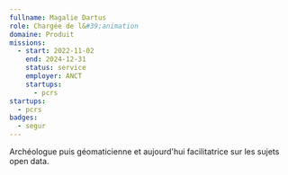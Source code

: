 ```yaml
---
fullname: Magalie Dartus
role: Chargée de l&#39;animation
domaine: Produit
missions:
  - start: 2022-11-02
    end: 2024-12-31
    status: service
    employer: ANCT
    startups:
      - pcrs
startups:
  - pcrs
badges:
  - segur
---
```

Archéologue puis géomaticienne et aujourd'hui facilitatrice sur les sujets open data.